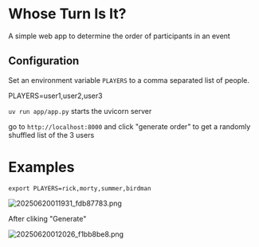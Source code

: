 # Whose Turn Is It?

A simple web app to determine the order of participants in an event

## Configuration

Set an environment variable `PLAYERS` to a comma separated list of people.

PLAYERS=user1,user2,user3

`uv run app/app.py` starts the uvicorn server

go to `http://localhost:8000` and click "generate order" to get a randomly shuffled list of the 3 users

# Examples

`export PLAYERS=rick,morty,summer,birdman`

![20250620011931_fdb87783.png](https://cdn.statically.io/gh/pypeaday/images.pype.dev/main/blog-media/20250620011931_fdb87783.png)

After cliking "Generate"

![20250620012026_f1bb8be8.png](https://cdn.statically.io/gh/pypeaday/images.pype.dev/main/blog-media/20250620012026_f1bb8be8.png)